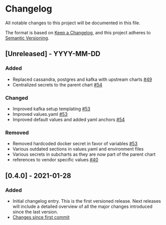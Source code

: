 # Changelog

All notable changes to this project will be documented in this file.

The format is based on [Keep a Changelog](https://keepachangelog.com/en/1.0.0/),
and this project adheres to [Semantic Versioning](https://semver.org/spec/v2.0.0.html).

## [Unreleased] - YYYY-MM-DD

### Added

- Replaced cassandra, postgres and kafka with upstream charts [#49](https://github.com/Telecominfraproject/wlan-cloud-helm/pull/49)
- Centralized secrets to the parent chart [#54](https://github.com/Telecominfraproject/wlan-cloud-helm/pull/54)

### Changed

- Improved kafka setup templating [#53](https://github.com/Telecominfraproject/wlan-cloud-helm/pull/53)
- Improved values.yaml [#53](https://github.com/Telecominfraproject/wlan-cloud-helm/pull/53)
- Improved default values and added yaml anchors [#54](https://github.com/Telecominfraproject/wlan-cloud-helm/pull/54)

### Removed

- Removed hardcoded docker secret in favor of variables [#53](https://github.com/Telecominfraproject/wlan-cloud-helm/pull/53)
- Various outdated sections in values.yaml and environment files
- Various secrets in subcharts as they are now part of the parent chart
- references to vendor specific values [#40](https://github.com/Telecominfraproject/wlan-cloud-helm/pull/40)

## [0.4.0] - 2021-01-28

### Added

- Initial changelog entry. This is the first versioned release. Next releases will include a detailed overview of all the major changes introduced since the last version.
- [Changes since first commit](https://github.com/Telecominfraproject/wlan-cloud-helm/compare/f7c67645736e3dac498e2caec8c267f04d08b7bc...v0.4)
